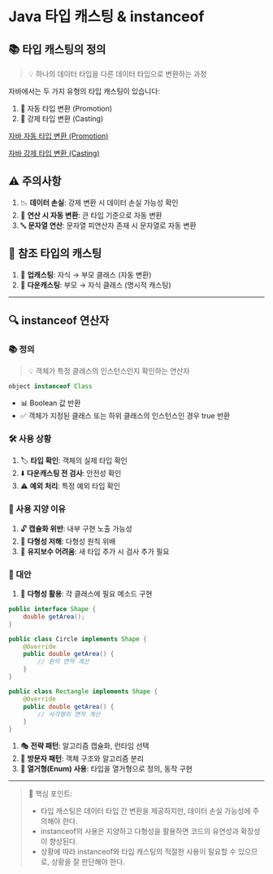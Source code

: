 # Java 타입 캐스팅 & instanceof
## 📚 타입 캐스팅의 정의

> 💡 하나의 데이터 타입을 다른 데이터 타입으로 변환하는 과정
>

자바에서는 두 가지 유형의 타입 캐스팅이 있습니다:

1. 🔼 자동 타입 변환 (Promotion)
2. 🔽 강제 타입 변환 (Casting)

[자바 자동 타입 변환 (Promotion)](https://www.notion.so/Promotion-1776c0be4bdb4de39402a071bf64e861?pvs=21)

[자바 강제 타입 변환 (Casting)](https://www.notion.so/Casting-d2ae5f4bc3a74d5c8311b990ba4584d1?pvs=21)

## ⚠️ 주의사항

1. 📉 **데이터 손실**: 강제 변환 시 데이터 손실 가능성 확인
2. 🧮 **연산 시 자동 변환**: 큰 타입 기준으로 자동 변환
3. 🔤 **문자열 연산**: 문자열 피연산자 존재 시 문자열로 자동 변환

## 🔗 참조 타입의 캐스팅

1. 🔼 **업캐스팅**: 자식 → 부모 클래스 (자동 변환)
2. 🔽 **다운캐스팅**: 부모 → 자식 클래스 (명시적 캐스팅)

---

## 🔍 instanceof 연산자

### 📚 정의

> 💡 객체가 특정 클래스의 인스턴스인지 확인하는 연산자
>

```java
object instanceof Class

```

- 📊 Boolean 값 반환
- ✅ 객체가 지정된 클래스 또는 하위 클래스의 인스턴스인 경우 true 반환

### 🛠️ 사용 상황

1. 🏷️ **타입 확인**: 객체의 실제 타입 확인
2. ⬇️ **다운캐스팅 전 검사**: 안전성 확인
3. ⚠️ **예외 처리**: 특정 예외 타입 확인

### 🚫 사용 지양 이유

1. 🔓 **캡슐화 위반**: 내부 구현 노출 가능성
2. 🔄 **다형성 저해**: 다형성 원칙 위배
3. 🔧 **유지보수 어려움**: 새 타입 추가 시 검사 추가 필요

### 🔄 대안

1. 🧩 **다형성 활용**: 각 클래스에 필요 메소드 구현

```java
public interface Shape {
    double getArea();
}

public class Circle implements Shape {
    @Override
    public double getArea() {
        // 원의 면적 계산
    }
}

public class Rectangle implements Shape {
    @Override
    public double getArea() {
        // 사각형의 면적 계산
    }
}

```

1. 🎭 **전략 패턴**: 알고리즘 캡슐화, 런타임 선택
2. 👀 **방문자 패턴**: 객체 구조와 알고리즘 분리
3. 🔢 **열거형(Enum) 사용**: 타입을 열거형으로 정의, 동작 구현

---

> 🌟 핵심 포인트:
>
> - 타입 캐스팅은 데이터 타입 간 변환을 제공하지만, 데이터 손실 가능성에 주의해야 한다.
> - instanceof의 사용은 지양하고 다형성을 활용하면 코드의 유연성과 확장성이 향상된다.
> - 상황에 따라 instanceof와 타입 캐스팅의 적절한 사용이 필요할 수 있으므로, 상황을 잘 판단해야 한다.